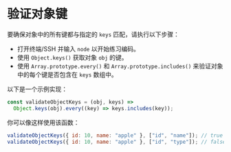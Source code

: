 # 验证对象键

要确保对象中的所有键都与指定的 `keys` 匹配，请执行以下步骤：

- 打开终端/SSH 并输入 `node` 以开始练习编码。
- 使用 `Object.keys()` 获取对象 `obj` 的键。
- 使用 `Array.prototype.every()` 和 `Array.prototype.includes()` 来验证对象中的每个键是否包含在 `keys` 数组中。

以下是一个示例实现：

```js
const validateObjectKeys = (obj, keys) =>
  Object.keys(obj).every((key) => keys.includes(key));
```

你可以像这样使用该函数：

```js
validateObjectKeys({ id: 10, name: "apple" }, ["id", "name"]); // true
validateObjectKeys({ id: 10, name: "apple" }, ["id", "type"]); // false
```
